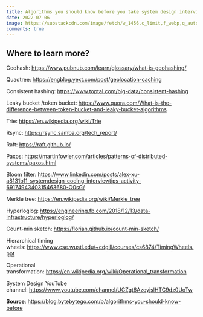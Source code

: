 ```yaml
---
title: Algorithms you should know before you take system design interviews
date: 2022-07-06
image: https://substackcdn.com/image/fetch/w_1456,c_limit,f_webp,q_auto:good,fl_progressive:steep/https%3A%2F%2Fbucketeer-e05bbc84-baa3-437e-9518-adb32be77984.s3.amazonaws.com%2Fpublic%2Fimages%2Ffdbcc119-8f5d-4d27-9a4b-2c8bde82b537_4026x8030.jpeg
comments: true
---
```

## **Where to learn more?**

Geohash: <https://www.pubnub.com/learn/glossary/what-is-geohashing/>

Quadtree: <https://engblog.yext.com/post/geolocation-caching>

Consistent hashing: <https://www.toptal.com/big-data/consistent-hashing>

Leaky bucket /token bucket: <https://www.quora.com/What-is-the-difference-between-token-bucket-and-leaky-bucket-algorithms>

Trie: <https://en.wikipedia.org/wiki/Trie>

Rsync: <https://rsync.samba.org/tech_report/>

Raft: <https://raft.github.io/>

Paxos: <https://martinfowler.com/articles/patterns-of-distributed-systems/paxos.html>

Bloom filter: <https://www.linkedin.com/posts/alex-xu-a8131b11_systemdesign-coding-interviewtips-activity-6917494340315463680-O0sG/>

Merkle tree: <https://en.wikipedia.org/wiki/Merkle_tree>

Hyperloglog: <https://engineering.fb.com/2018/12/13/data-infrastructure/hyperloglog/>

Count-min sketch: <https://florian.github.io/count-min-sketch/>

Hierarchical timing wheels: <https://www.cse.wustl.edu/~cdgill/courses/cs6874/TimingWheels.ppt>

Operational transformation: <https://en.wikipedia.org/wiki/Operational_transformation>

System Design YouTube channel: <https://www.youtube.com/channel/UCZgt6AzoyjslHTC9dz0UoTw>

**Source**: https://blog.bytebytego.com/p/algorithms-you-should-know-before